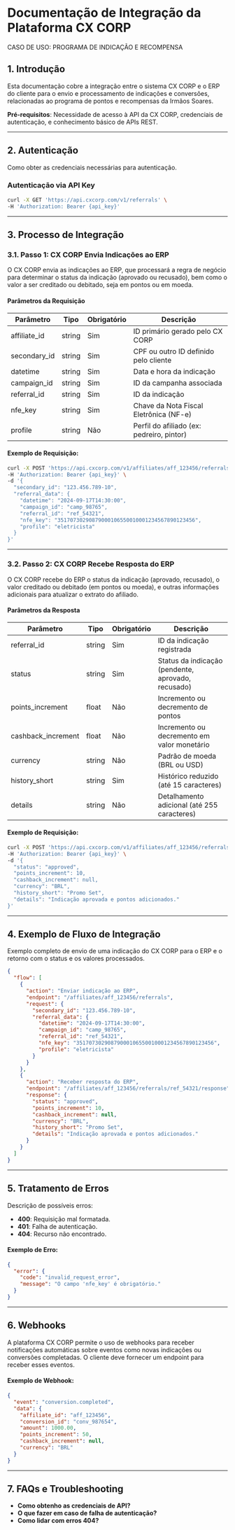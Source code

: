 
# Documentação de Integração da Plataforma CX CORP
CASO DE USO: PROGRAMA DE INDICAÇÃO E RECOMPENSA

## 1. Introdução
Esta documentação cobre a integração entre o sistema CX CORP e o ERP do cliente para o envio e processamento de indicações e conversões, relacionadas ao programa de pontos e recompensas da Irmãos Soares.

**Pré-requisitos**: Necessidade de acesso à API da CX CORP, credenciais de autenticação, e conhecimento básico de APIs REST.

---

## 2. Autenticação

Como obter as credenciais necessárias para autenticação.

### Autenticação via API Key

```bash
curl -X GET 'https://api.cxcorp.com/v1/referrals' \
-H 'Authorization: Bearer {api_key}'
```

---

## 3. Processo de Integração

### 3.1. Passo 1: CX CORP Envia Indicações ao ERP

O CX CORP envia as indicações ao ERP, que processará a regra de negócio para determinar o status da indicação (aprovado ou recusado), bem como o valor a ser creditado ou debitado, seja em pontos ou em moeda.

#### Parâmetros da Requisição

| Parâmetro      | Tipo   | Obrigatório | Descrição                                            |
|----------------|--------|-------------|------------------------------------------------------|
| affiliate_id   | string | Sim         | ID primário gerado pelo CX CORP                      |
| secondary_id   | string | Sim         | CPF ou outro ID definido pelo cliente                |
| datetime       | string | Sim         | Data e hora da indicação                             |
| campaign_id    | string | Sim         | ID da campanha associada                             |
| referral_id    | string | Sim         | ID da indicação                                      |
| nfe_key        | string | Sim         | Chave da Nota Fiscal Eletrônica (NF-e)               |
| profile        | string | Não         | Perfil do afiliado (ex: pedreiro, pintor)            |

#### Exemplo de Requisição:

```bash
curl -X POST 'https://api.cxcorp.com/v1/affiliates/aff_123456/referrals' \
-H 'Authorization: Bearer {api_key}' \
-d '{
  "secondary_id": "123.456.789-10",
  "referral_data": {
    "datetime": "2024-09-17T14:30:00",
    "campaign_id": "camp_98765",
    "referral_id": "ref_54321",
    "nfe_key": "35170730290879000106550010001234567890123456",
    "profile": "eletricista"
  }
}'
```

---

### 3.2. Passo 2: CX CORP Recebe Resposta do ERP

O CX CORP recebe do ERP o status da indicação (aprovado, recusado), o valor creditado ou debitado (em pontos ou moeda), e outras informações adicionais para atualizar o extrato do afiliado.

#### Parâmetros da Resposta

| Parâmetro          | Tipo   | Obrigatório | Descrição                                                |
|--------------------|--------|-------------|----------------------------------------------------------|
| referral_id        | string | Sim         | ID da indicação registrada                                |
| status             | string | Sim         | Status da indicação (pendente, aprovado, recusado)        |
| points_increment   | float  | Não         | Incremento ou decremento de pontos                        |
| cashback_increment | float  | Não         | Incremento ou decremento em valor monetário               |
| currency           | string | Não         | Padrão de moeda (BRL ou USD)                              |
| history_short      | string | Sim         | Histórico reduzido (até 15 caracteres)                    |
| details            | string | Não         | Detalhamento adicional (até 255 caracteres)               |

#### Exemplo de Requisição:

```bash
curl -X POST 'https://api.cxcorp.com/v1/affiliates/aff_123456/referrals/ref_54321/response' \
-H 'Authorization: Bearer {api_key}' \
-d '{
  "status": "approved",
  "points_increment": 10,
  "cashback_increment": null,
  "currency": "BRL",
  "history_short": "Promo Set",
  "details": "Indicação aprovada e pontos adicionados."
}'
```

---

## 4. Exemplo de Fluxo de Integração

Exemplo completo de envio de uma indicação do CX CORP para o ERP e o retorno com o status e os valores processados.

```json
{
  "flow": [
    {
      "action": "Enviar indicação ao ERP",
      "endpoint": "/affiliates/aff_123456/referrals",
      "request": {
        "secondary_id": "123.456.789-10",
        "referral_data": {
          "datetime": "2024-09-17T14:30:00",
          "campaign_id": "camp_98765",
          "referral_id": "ref_54321",
          "nfe_key": "35170730290879000106550010001234567890123456",
          "profile": "eletricista"
        }
      }
    },
    {
      "action": "Receber resposta do ERP",
      "endpoint": "/affiliates/aff_123456/referrals/ref_54321/response",
      "response": {
        "status": "approved",
        "points_increment": 10,
        "cashback_increment": null,
        "currency": "BRL",
        "history_short": "Promo Set",
        "details": "Indicação aprovada e pontos adicionados."
      }
    }
  ]
}
```

---

## 5. Tratamento de Erros

Descrição de possíveis erros:

- **400**: Requisição mal formatada.
- **401**: Falha de autenticação.
- **404**: Recurso não encontrado.

#### Exemplo de Erro:

```json
{
  "error": {
    "code": "invalid_request_error",
    "message": "O campo 'nfe_key' é obrigatório."
  }
}
```

---

## 6. Webhooks

A plataforma CX CORP permite o uso de webhooks para receber notificações automáticas sobre eventos como novas indicações ou conversões completadas. O cliente deve fornecer um endpoint para receber esses eventos.

#### Exemplo de Webhook:

```json
{
  "event": "conversion.completed",
  "data": {
    "affiliate_id": "aff_123456",
    "conversion_id": "conv_987654",
    "amount": 1000.00,
    "points_increment": 50,
    "cashback_increment": null,
    "currency": "BRL"
  }
}
```

---

## 7. FAQs e Troubleshooting

- **Como obtenho as credenciais de API?**
- **O que fazer em caso de falha de autenticação?**
- **Como lidar com erros 404?**
